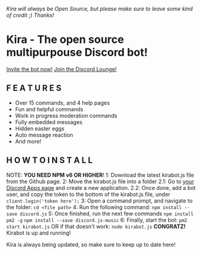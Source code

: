 *Kira will always be Open Source, but please make sure to leave some kind of credit ;) Thanks!*

# Kira - The open source multipurpouse Discord bot!
[Invite the bot now!](https://discordapp.com/oauth2/authorize?client_id=%20317566206397644801&scope=bot&permissions=8) [Join the Discord Lounge!](https://discord.gg/udFnv9S)

## **F E A T U R E S**
- Over 15 commands, and 4 help pages
- Fun and helpful commands
- Work in progress moderation commands
- Fully embedded messages
- Hidden easter eggs
- Auto message reaction
- And more!

## **H O W   T O   I N S T A L L**
NOTE: **YOU NEED NPM v6 OR HIGHER**!
1: Download the latest kirabot.js file from the Github page.
2: Move the kirabot.js file into a folder
2.1: Go to [your Discord Apps page](https://discordapp.com/developers/applications/me) and create a new application.
2.2: Once done, add a bot user, and copy the token to the bottom of the kirabot.js file, under `client.login('token here');`
3: Open a command prompt, and navigate to the folder:
`cd <file path>`
4: Run the following command:
`npm install --save discord.js`
5: Once finished, run the next few commands
`npm install pm2 -g`
`npm install --save discord.js-music`
6: Finally, start the bot:
`pm2 start kirabot.js`
OR if that doesn't work:
`node kirabot.js`
**CONGRATZ!** Kirabot is up and running!

Kira is always being updated, so make sure to keep up to date here!
